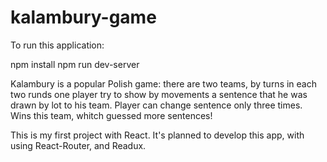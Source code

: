 # kalambury-game

To run this application:

npm install
npm run dev-server

Kalambury is a popular Polish game: there are two teams, by turns in each two runds one player try to show by movements a sentence that he was drawn by lot to his team. Player can change sentence only three times. Wins this team, whitch guessed more sentences!

This is my first project with React. It's planned to develop this app, with using React-Router, and Readux.

